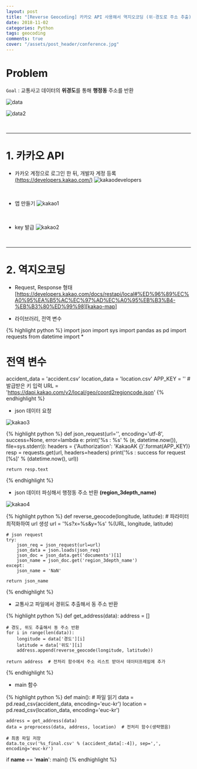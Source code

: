 ```yaml
---
layout: post
title: "[Reverse Geocoding] 카카오 API 사용해서 역지오코딩 (위·경도로 주소 추출)"
date: 2018-11-02
categories: Python
tags: geocoding
comments: true
cover: "/assets/post_header/conference.jpg"
---
```


# Problem

`Goal` : 교통사고 데이터의 **위경도**를 통해 **행정동** 주소를 반환

![data](https://user-images.githubusercontent.com/40786985/70517411-eaa79500-1b7b-11ea-9956-7b0b67a75164.jpg)

![data2](https://user-images.githubusercontent.com/40786985/70519959-1cbaf600-1b80-11ea-8088-97fb37237850.jpg)

<br>

---

# 1. 카카오 API

* 카카오 계정으로 로그인 한 뒤, 개발자 계정 등록 [(https://developers.kakao.com/)][kakao-developers]
![kakaodevelopers](https://user-images.githubusercontent.com/40786985/68369663-2f579f00-017e-11ea-8c75-97e551d9e44e.jpg)

<br>

* 앱 만들기
![kakao1](https://user-images.githubusercontent.com/40786985/68370156-2c10e300-017f-11ea-8534-d7fc1b772c40.png)
<br>

* key 발급
![kakao2](https://user-images.githubusercontent.com/40786985/68370508-02a48700-0180-11ea-90c0-5447b7edbe68.png)
<br>

---
# 2. 역지오코딩

* Request, Response 형태
[https://developers.kakao.com/docs/restapi/local#%ED%96%89%EC%A0%95%EA%B5%AC%EC%97%AD%EC%A0%95%EB%B3%B4-%EB%B3%80%ED%99%98][kakao-map]

* 라이브러리, 전역 변수

{% highlight python %}
import json
import sys
import pandas as pd
import requests
from datetime import *

# 전역 변수
accident_data = 'accident.csv'
location_data = 'location.csv'
APP_KEY = ''    # 발급받은 키 입력
URL = 'https://dapi.kakao.com/v2/local/geo/coord2regioncode.json'
{% endhighlight %}
<br>

* json 데이터 요청

![kakao3](https://user-images.githubusercontent.com/40786985/70519030-a23da680-1b7e-11ea-8a44-a2e5f02ca436.jpg)

{% highlight python %}
def json_request(url='', encoding='utf-8', success=None, error=lambda e: print('%s : %s' % (e, datetime.now()), file=sys.stderr)):
    headers = {'Authorization': 'KakaoAK {}'.format(APP_KEY)}
    resp = requests.get(url, headers=headers)
    print('%s : success for request [%s]' % (datetime.now(), url))

    return resp.text
{% endhighlight %}
<br>

* json 데이터 파싱해서 행정동 주소 반환 **(region_3depth_name)**

![kakao4](https://user-images.githubusercontent.com/40786985/70519445-46bfe880-1b7f-11ea-920c-b2b0e68534ee.jpg)

{% highlight python %}
def reverse_geocode(longitude, latitude):
    # 파라미터 최적화하여 url 생성
    url = '%s?x=%s&y=%s' %(URL, longitude, latitude)

    # json request
    try:
        json_req = json_request(url=url)
        json_data = json.loads(json_req)
        json_doc = json_data.get('documents')[1]
        json_name = json_doc.get('region_3depth_name')
    except:
        json_name = 'NaN'

    return json_name
{% endhighlight %}
<br>

* 교통사고 파일에서 경위도 추출해서 동 주소 반환

{% highlight python %}
def get_address(data):
    address = []

    # 경도, 위도 추출해서 동 주소 반환
    for i in range(len(data)):
        longitude = data['경도'][i]
        latitude = data['위도'][i]
        address.append(reverse_geocode(longitude, latitude))

    return address  # 전처리 함수에서 주소 리스트 받아서 데이터프레임에 추가
{% endhighlight %}
<br>

* main 함수

{% highlight python %}
def main():
    # 파일 읽기
    data = pd.read_csv(accident_data, encoding='euc-kr')
    location = pd.read_csv(location_data, encoding='euc-kr')

    address = get_address(data)
    data = preprocess(data, address, location)  # 전처리 함수(생략했음)

    # 최종 파일 저장
    data.to_csv('%s_final.csv' % (accident_data[:-4]), sep=',', encoding='euc-kr')

if __name__ == '__main__':
    main()
{% endhighlight %}

<br>

[kakao-developers]:     https://developers.kakao.com/
[kakao-map]:            https://developers.kakao.com/docs/restapi/local#%ED%96%89%EC%A0%95%EA%B5%AC%EC%97%AD%EC%A0%95%EB%B3%B4-%EB%B3%80%ED%99%98
